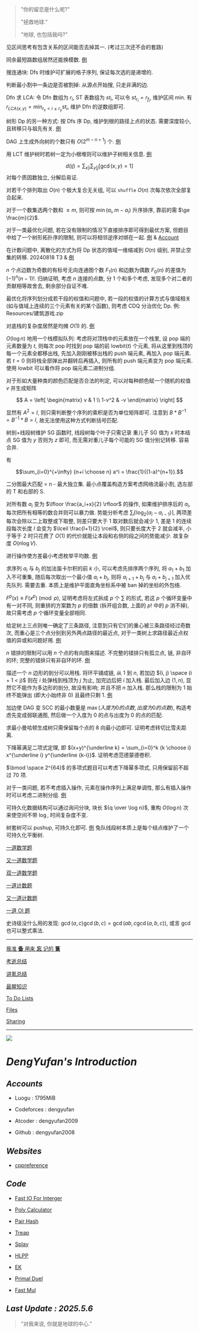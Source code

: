 > "你的留恋是什么呢?"
> 
> "拯救地球."
> 
> "地球, 也包括我吗?"

见区间思考有包含关系的区间能否去掉其一. (考过三次还不会的套路)

同余最短路数组居然还能换模数. [例](https://www.luogu.com.cn/problem/P4156)

搜连通块: Dfs 时维护可扩展的格子序列, 保证每次选的是递增的.

判断最小割中一条边是否被割掉: 从源点开始搜, 只走非满的边.

Dfn 求 LCA: 令 Dfn 数组为 $r_i$, ST 表数组为 $st_i$, 可以令 $st_{r_i} = r_{f_i}$, 维护区间 min. 有 $r_{LCA(x, y)} = \min_{r_x < i \le r_y} st_i$, 维护 Dfn 的逆数组即可.

树形 Dp 的另一种方式: 按 Dfs 序 Dp, 维护到根的路径上点的状态. 需要深度较小, 且转移只与祖先有关. [例](https://www.luogu.com.cn/problem/P3577)

DAG 上生成外向树的个数只有 $O(2^{m - n + 1})$ 个. [例](https://qoj.ac/problem/6406)

用 LCT 维护树时若树一定为小根堆则可以维护子树相关信息. [例](https://qoj.ac/problem/7760)

$$d(ij) = \sum_{x|i}\sum_{y|j}[\gcd(x, y)=1]$$
对每个质因数独立, 分解后易证.

对若干个排列取出 $O(n)$ 个极大复合无关组, 可以 ``shuffle`` $O(n)$ 次每次依次全部复合起来.

对于一个数集选两个数和 $\ge m$, 则可按 $\min(a_i, m - a_i)$ 升序排序, 靠前的需 $\ge \frac{m}{2}$.

对于一类最优化问题, 若在没有限制的情况下直接排序即可得到最优方案, 但题目中给了一个树形拓扑序的限制, 则可以将相邻逆序对绑在一起. [例](https://acm.hdu.edu.cn/contest/problem?cid=1131&pid=1001) & [Account](https://www.luogu.com.cn/paste/o08ha6jb)

在计数问题中, 离散化的方式为将 Dp 状态的值域一维缩减到 $O(n)$ 级别, 并禁止空集的转移. 20240818 T3 & [例](https://qoj.ac/problem/1084)

$n$ 个点边数为奇数的有标号无向连通图个数 $F_1(n)$ 和边数为偶数 $F_0(n)$ 的差值为 $(-1)^n(n-1)!$. 归纳证明, 考虑 $n$ 连接的点数, 分 1 个和多个考虑, 发现多个对二者的贡献相等故舍去, 剩余部分自证不难.

最优化将序列划分成若干段的权值和问题中, 若一段的权值的计算方式与值域相关 (如与值域上连续的三个元素有关的某个函数), 则考虑 CDQ 分治优化 Dp. 例: Resources/建筑游戏.zip

对底栈的复杂度居然是均摊 $O(1)$ 的. [例](https://www.luogu.com.cn/problem/CF2026F)

$O(\log n)$ 地用一个栈模拟队列: 考虑将对顶栈中的元素放在一个栈里, 设 pop 端的元素数量为 $t$, 则每次 pop 时找到 pop 端的前 $\text{lowbit}(t)$ 个元素, 将从这里到栈顶的每一个元素全都移出栈, 先加入刚刚被移出栈的 push 端元素, 再加入 pop 端元素. 若 $t=0$ 则将栈全部弹出并翻转后再插入, 则所有的 push 端元素变为 pop 端元素. 使用 $\text{lowbit}$ 可以看作将 pop 端元素二进制分组.

对于形如大量种类的颜色匹配是否合法的判定, 可以对每种颜色赋一个随机的权值 $v$ 并生成矩阵

$$
A = \left[
\begin{matrix}
v & 1
\\
1-v^2 & -v
\end{matrix}
\right]
$$

显然有 $A^2 = I$, 则只需判断整个序列的乘积是否为单位矩阵即可. 注意到 $B * B^{-1} = B^{-1} * B = I$, 故无法使用这种方式判断括号匹配.

树剖+线段树维护 SG 函数时, 线段树每个叶子只需记录 重儿子 SG 值为 $x$ 时本结点 SG 值为 $y$ 否则为 $z$ 即可, 而无需对重儿子每个可能的 SG 值分别记转移. 容易合并.

有

$$\sum_{i=0}^{+\infty} {n+i \choose n} a^i = \frac{1}{(1-a)^{n+1}}.$$

二分图最大匹配 = n - 最大独立集. 最小点覆盖构造方案考虑网络流最小割, 选左部的 T 和右部的 S.

对所有数 $a_i$ 变为 $\lfloor \frac{a_i+x}{2} \rfloor$ 的操作, 如果维护排序后的 $a_i$, 每次把所有相等的数合并则可以暴力做. 势能分析考虑 $\sum_i \lceil \log_2(a_i-a_{i-1}) \rceil$, 两项差每次会除以二上取整或下取整, 则差只要大于 1 取对数后就会减少 1, 差是 1 的连续段每次长度 $l$ 会变为 $\lceil \frac{l+1}{2} \rceil$, 则只要长度大于 2 就会减半, 小于等于 2 时只花费了 $O(1)$ 的代价就能让本段和右侧的段之间的势能减少. 故复杂度 $O(n \log V)$.

进行操作使方差最小考虑枚举平均数. [例](https://www.luogu.com.cn/problem/CF2029I)

求序列 $a_i$ 与 $b_j$ 的加法笛卡尔积的前 $k$ 小, 可以考虑先排序两个序列, 将 $a_1 + b_1$ 加入不可重集, 随后每次取出一个最小值 $a_i + b_j$, 则将 $a_{i+1} + b_j$ 与 $a_i + b_{j+1}$ 加入优先队列. 需要去重. 本质上是维护平面直角坐标系中被 ban 掉的坐标的外包络.

$F^p(x) \equiv F(x^p) \pmod p$, 证明考虑将左式拆成 $p$ 个 $\sum$ 的形式, 若这 $p$ 个循环变量中有一对不同, 则重排的方案数为 $p$ 的倍数 (拆开组合数, 上面的 $p!$ 中的 $p$ 消不掉), 故只需考虑 $p$ 个循环变量全部相同.

给定树上三点则唯一确定了三条路径, 注意到只有它们的重心被三条路径经过奇数次, 而重心是三个点分别到另外两点路径的最近点, 对于一类树上求路径最近点权值的异或和问题好用. [例](https://atcoder.jp/contests/pakencamp-2024-day2/tasks/pakencamp_2024_day2_c?lang=en)

$n$ 错排的限制可以用 $n$ 个点的有向图来描述. 不完整的错排只有孤立点, 链, 非自环的环; 完整的错排只有非自环的环. [例](https://www.luogu.com.cn/problem/CF1085G)

描述一个 $n$ 边形的剖分可以用栈. 将环平铺成链, 从 $1$ 到 $n$, 若加边 $(i, j) \space (i + 1 < j)$ 则在 $i$ 处弹栈到栈顶为 $j$ 为止, 加完边后把 $i$ 加入栈. 最后加入边 $(1, n)$, 显然它不能作为多边形的剖分, 故没有影响; 并且不把 $n$ 加入栈. 那么栈的限制为 1 始终不能弹出 (即大小始终非 0) 且最终只剩 1. [例](https://www.luogu.com.cn/problem/AT_agc065_d)

加边使 DAG 变 SCC 的最小数量是 $\max(入度为 0 的点数, 出度为 0 的点数)$, 构造考虑先变成弱联通图, 然后做一个入度为 0 的点与出度为 0 的点的匹配.

求最小曼哈顿生成树只需保留每个点的 8 向最小边即可. 证明考虑转切比雪夫距离.

下降幂满足二项式定理, 即 $(x+y)^{\underline k} = \sum_{i=0}^k {k \choose i} x^{\underline i} y^{\underline {k-i}}$. 证明考虑范德蒙德卷积.

$\bmod \space 2^{64}$ 的多项式题目可以考虑下降幂多项式, 只用保留前不超过 70 项.

对于一类问题, 若不考虑插入操作, 元素在操作序列上满足单调性, 那么有插入操作时可以考虑二进制分组. [例](https://loj.ac/p/3273)

可持久化数据结构可以通过询问分块, 块长 ${q \over \log n}$, 重构 $O(\log n)$ 次来使空间不带 $\log$, 时间复杂度不变.

树套树可以 pushup, 可持久化即可. [例](https://darkbzoj.cc/problem/3946) 兔队线段树本质上是每个结点维护了一个可持久化平衡树.

[一道数学题](https://www.luogu.com.cn/article/ueohh8lt)

[又一道数学题](https://www.luogu.com.cn/article/7d3j944s)

[双一道数学题](https://www.luogu.com.cn/article/lc9tfr5v)

[一道计数题](https://www.luogu.com.cn/article/qpk41kv1)

[又一道计数题](https://www.luogu.com.cn/article/6bpx8onp)

[一道 OI 题](https://www.luogu.com.cn/article/xr76q3sa)

史诗级没什么用的发现: $\gcd(a,c) \gcd(b,c) = \gcd(ab,c \gcd(a,b,c))$, 或言 $\gcd$ 也可以整式乘法.

----

[我准 **备** 用来 **忘** 记的 **箓**](https://www.luogu.com.cn/paste/lvmrhjxm)

[考逝总结](https://www.luogu.com.cn/article/sd8bpaa1)

[讲氪总结](https://www.luogu.com.cn/article/bn0cnhaw)

[最腥知识](https://www.luogu.com.cn/article/ft3tx54e)

[To Do Lists](https://www.luogu.com.cn/paste/lcysbo18)

[Files](https://www.luogu.com.cn/team/33225#file)

[Sharing](https://www.luogu.com.cn/paste/frklj4he)

---

![](https://moe.jitsu.top/img)

# *DengYufan's Introduction*

## *Accounts*
- Luogu : 1795MiB

- Codeforces : dengyufan

- Atcoder : dengyufan2009

- Github : dengyufan2008

## *Websites*
- [cppreference](https://zh.cppreference.com/w/%E9%A6%96%E9%A1%B5)

## *Code*
- [Fast IO For Interger](https://www.luogu.com.cn/paste/a6g4tzxa)

- [Poly Calculator](https://www.luogu.com.cn/paste/otlhoocq)

- [Pair Hash](https://www.luogu.com.cn/paste/bwkr5zb3)

- [Treap](https://www.luogu.com.cn/paste/201bgmoy)

- [Splay](https://www.luogu.com.cn/paste/t1c5l25d)

- [HLPP](https://www.luogu.com.cn/paste/1ltjkyl7)

- [EK](https://www.luogu.com.cn/paste/clkjej7u)

- [Primal Duel](https://www.luogu.com.cn/paste/s1nawmeh)

- [Fast Mul](https://www.luogu.com.cn/paste/bmjrtlws)

## *Last Update : 2025.5.6*

> "对我来说, 你就是地球的中心."
